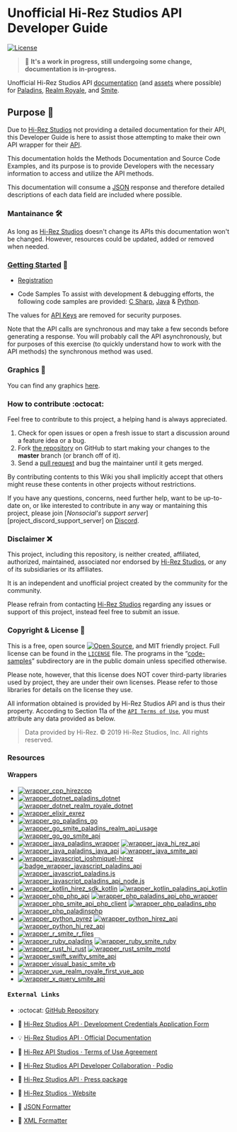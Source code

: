 
# Unofficial Hi-Rez Studios API Developer Guide

[![License][project_bagde_license]][project_license]

> :construction: **It's a work in progress, still undergoing some change, documentation is in-progress.**

Unofficial Hi-Rez Studios API [documentation](#getting-started-beginner) (and [assets](#graphics-art) where possible) for [Paladins][paladins], [Realm Royale][realm_royale], and [Smite][smite].

## Purpose :gem:

Due to [Hi-Rez Studios][hi_rez_studios] not providing a detailed documentation for their API, this Developer Guide is here to assist those attempting to make their own API wrapper for their [API][hi_rez_studios_api_developer_guide].

This documentation holds the Methods Documentation and Source Code Examples, and its purpose is to provide Developers with the necessary information to access and utilize the API methods.

This documentation will consume a [JSON][json_website] response and therefore detailed descriptions of each data field are included where possible.

### Mantainance 🛠
As long as [Hi-Rez Studios][hi_rez_studios] doesn't change its APIs this documentation won't be changed. However, resources could be updated, added or removed when needed.

### [Getting Started][project_api_reference] :beginner:

- [Registration][project_api_registration]

- Code Samples
To assist with development & debugging efforts, the following code samples are provided: [C Sharp][project_code_samples_csharp], [Java][project_code_samples_java] & [Python][project_code_samples_python].

The values for [API Keys][project_api_key] are removed for security purposes.  

Note that the API calls are synchronous and may take a few seconds before generating a response. You will probably call the API asynchronously, but for purposes of this exercise (to quickly understand how to work with the API methods) the synchronous method was used.

### Graphics :art:

You can find any graphics [here][project_assets].
<!-- You can find any graphics that we’ve published for use [here][project_assets].-->

### How to contribute :octocat:

Feel free to contribute to this project, a helping hand is always appreciated.

 1. Check for open issues or open a fresh issue to start a discussion around a feature idea or a bug.
 2. Fork [the repository][project_github_repo] on GitHub to start making your changes to the **master** branch (or branch off of it).
 3. Send a [pull request][github_help_pull_request] and bug the maintainer until it gets merged.

By contributing contents to this Wiki you shall implicitly accept that others might reuse these contents in other projects without restrictions.

If you have any questions, concerns, need further help, want to be up-to-date on, or like interested to contribute in any way or mantaining this project, please join [*Nonsocial's support server*][project_discord_support_server] on [Discord][discord].

### Disclaimer :x:

This project, including this repository, is neither created, affiliated, authorized, maintained, associated nor endorsed by [Hi-Rez Studios][hi_rez_studios], or any of its subsidiaries or its affiliates.

It is an independent and unofficial project created by the community for the community.

Please refrain from contacting [Hi-Rez Studios][hi_rez_studios] regarding any issues or support of this project, instead feel free to submit an issue.

### Copyright & License 📝

This is a free, open source [![Open Source][open_source_icon]][open_source_definition], and MIT friendly project. Full license can be found in the [`LICENSE`][project_license] file. The programs in the “[code-samples][project_code_samples_folder]” subdirectory are in the public domain unless specified otherwise.

Please note, however, that this license does NOT cover third-party libraries used by project, they are under their own licenses. Please refer to those libraries for details on the license they use.

All information obtained is provided by Hi-Rez Studios API and is thus their property. According to Section 11a of the [`API Terms of Use`][hi_rez_studios_api_terms_of_use], you must attribute any data provided as below.

> Data provided by Hi-Rez. © 2019 Hi-Rez Studios, Inc. All rights reserved.

### Resources
<!-- Quick Links-->

#### Wrappers

* [![wrapper_cpp_hirezcpp][badge_wrapper_cpp_hirezcpp]][badge_wrapper_cpp_hirezcpp_github]
* [![wrapper_dotnet_paladins_dotnet][badge_wrapper_dotnet_paladins_dotnet]][badge_wrapper_dotnet_paladins_dotnet_github]
  [![wrapper_dotnet_realm_royale_dotnet][badge_wrapper_dotnet_realm_royale_dotnet]][badge_wrapper_dotnet_realm_royale_dotnet_github]
* [![wrapper_elixir_exrez][badge_wrapper_elixir_exrez]][badge_wrapper_elixir_exrez_github]
* [![wrapper_go_paladins_go][badge_wrapper_go_paladins_go]][badge_wrapper_go_paladins_go_github]
  [![wrapper_go_smite_paladins_realm_api_usage][badge_wrapper_go_smite_paladins_realm_api_usage]][badge_wrapper_go_smite_paladins_realm_api_usage_github]
  [![wrapper_go_go_smite_api][badge_wrapper_go_go_smite_api]][badge_wrapper_go_go_smite_api_github]
* [![wrapper_java_paladins_wrapper][badge_wrapper_java_paladins_wrapper]][badge_wrapper_java_paladins_wrapper_github]
[![wrapper_java_hi_rez_api][badge_wrapper_java_hi_rez_api]][badge_wrapper_java_hi_rez_api_github]
[![wrapper_java_paladins_java_api][badge_wrapper_java_paladins_java_api]][badge_wrapper_java_paladins_java_api_github]
[![wrapper_java_smite_api][badge_wrapper_java_smite_api]][badge_wrapper_java_smite_api_github]
* [![wrapper_javascript_joshmiquel-hirez][badge_wrapper_javascript_joshmiquel-hirez]][badge_wrapper_javascript_joshmiquel-hirez_github]
  [![badge_wrapper_javascript_paladins_api][badge_wrapper_javascript_paladins_api]][badge_wrapper_javascript_paladins_api_github]
  [![wrapper_javascript_paladins.js][badge_wrapper_javascript_paladins.js]][badge_wrapper_javascript_paladins.js_github]
  [![wrapper_javascript_paladins_api_node.js][badge_wrapper_javascript_paladins_api_node]][badge_wrapper_javascript_paladins_api_node_github]
* [![wrapper_kotlin_hirez_sdk_kotlin][badge_wrapper_kotlin_hirez_sdk_kotlin]][badge_wrapper_kotlin_hirez_sdk_kotlin_github]
  [![wrapper_kotlin_paladins_api_kotlin][badge_wrapper_kotlin_paladins_api_kotlin]][badge_wrapper_kotlin_paladins_api_kotlin_github]
* [![wrapper_php_php_api][badge_wrapper_php_php_api]][badge_wrapper_php_php_api_github]
  [![wrapper_php_paladins_api_php_wrapper][badge_wrapper_php_paladins_api_php_wrapper]][badge_wrapper_php_paladins_api_php_wrapper_github]
  [![wrapper_php_smite_api_php_client][badge_wrapper_php_smite_api_php_client]][badge_wrapper_php_smite_api_php_client_github]
  [![wrapper_php_paladins_php][badge_wrapper_php_paladins_php]][badge_wrapper_php_paladins_php_github]
  [![wrapper_php_paladinsphp][badge_wrapper_php_paladinsphp]][badge_wrapper_php_paladinsphp_github]
* [![wrapper_python_pyrez][badge_wrapper_python_pyrez]][badge_wrapper_python_pyrez_github]
  [![wrapper_python_hirez_api][badge_wrapper_python_hirez_api]][badge_wrapper_python_hirez_api_github]
  [![wrapper_python_hi_rez_api][badge_wrapper_python_hi_rez_api]][badge_wrapper_python_hi_rez_api_github]
* [![wrapper_r_smite_r_files][badge_wrapper_r_smite_r_files]][badge_wrapper_r_smite_r_files_github]
* [![wrapper_ruby_paladins][badge_wrapper_ruby_paladins]][badge_wrapper_ruby_paladins_github]
  [![wrapper_ruby_smite_ruby][badge_wrapper_ruby_smite_ruby]][badge_wrapper_ruby_smite_ruby_github]
* [![wrapper_rust_hi_rust][badge_wrapper_rust_hi_rust]][badge_wrapper_rust_hi_rust_github]
  [![wrapper_rust_smite_motd][badge_wrapper_rust_smite_motd]][badge_wrapper_rust_smite_motd_github]
* [![wrapper_swift_swifty_smite_api][badge_wrapper_swift_swifty_smite_api]][badge_wrapper_swift_swifty_smite_api_github]
* [![wrapper_visual_basic_smite_vb][badge_wrapper_visual_basic_smite_vb]][badge_wrapper_visual_basic_smite_vb_github]
* [![wrapper_vue_realm_royale_first_vue_app][badge_wrapper_vue_realm_royale_first_vue_app]][badge_wrapper_vue_realm_royale_first_vue_app]
* [![wrapper_x_query_smite_api][badge_wrapper_x_query_smite_api]][badge_wrapper_x_query_smite_api]
<!--
  [![wrapper_php_smitephp][badge_wrapper_php_smitephp]][badge_wrapper_php_smitephp_github]
  [![wrapper_php_smite_php][badge_wrapper_php_smite_php]][badge_wrapper_php_smite_php_github]
  [![wrapper_php_smite_api_wp][badge_wrapper_php_smite_api_wp]][badge_wrapper_php_smite_api_wp_github]
-->

#### <pre>External Links</pre>

* :octocat: [GitHub Repository][project_github_repo]

* :link: [Hi-Rez Studios API · Development Credentials Application Form][hi_rez_studios_api_application_form]

* :bulb: [Hi-Rez Studios API · Official Documentation][hi_rez_studios_api_developer_guide]

* :link: [Hi-Rez API Studios · Terms of Use Agreement][hi_rez_studios_api_terms_of_use]

* :link: [Hi-Rez Studios API Developer Collaboration · Podio][hi_rez_studios_api_podio_group]

* :link: [Hi-Rez Studios API · Press package][hi_rez_studios_press]

* :link: [Hi-Rez Studios · Website][hi_rez_studios]

* :link: [JSON Formatter][json_formatter]

* :link: [XML Formatter][xml_formatter]

<!--
	https://www.srcmake.com/home/paladins-smite-api
	http://paladins-api.herokuapp.com/api
	https://github.com/apugh/realm-api-docs/wiki
	https://github.com/PaladinsDev/API-Docs/tree/master/getting-started
	https://realmleaks.blogspot.com/

	https://img.shields.io/pypi/pyversions/boolify.svg?logo=cpp&logoColor=white&logoWidth=15&style=plastic
	https://img.shields.io/badge/Python-3.7.5-orange.svg?logo=python&logoColor=white&style=plastic
	https://img.shields.io/badge/hirezcpp-00bb88.svg?logo=python&logoColor=white&logoWidth=20&style=plastic&link=https://github.com/p-groarke/hirezcpp

	https://pixlr.com/x/
	https://logodownload.org/

	https://www.hiclipart.com/free-transparent-background-png-clipart-gknlr
	https://www.pinpng.com/search/smite/
	https://www.pinpng.com/download/ibhxoo_logo-paladins-beta-black-sm-logo-paladins-beta/
	https://www.flaticon.com/search/2?word=mixer
-->

[discord]: https://discordapp.com/ "Discord App · Website"
[json_website]: https://json.org/ "Visit json.org"
[json_formatter]: https://jsonformatter.curiousconcept.com "JSON Formatter & Validator · Website"
[xml_formatter]: https://jsonformatter.org/xml-formatter "XML Formatter & Validator · Website"
[open_source_definition]: https://www.opensource.org "See http://www.opensource.org for the Open Source Definition"
[open_source_icon]: https://raw.githubusercontent.com/abhishekbanthia/Public-APIs/master/opensource.png
[github_help_pull_request]: https://help.github.com/en/articles/creating-a-pull-request-from-a-fork

[project_api_key]: ./api#api-key "Hi-Rez API Studios · API Key"
[project_api_reference]: ./api#api-reference "Hi-Rez API Studios · Reference"
[project_api_registration]: ./api#obtaining-api-key-registration "Hi-Rez API Studios · Registration"
[project_assets]: ./.assets "Hi-Rez API Studios · Assets"
[project_code_samples_csharp]: ./code-samples/c-sharp.md "Code Sample · C#"
[project_code_samples_folder]: ./code-samples "Code Samples"
[project_code_samples_java]: ./code-samples/java.md "Code Sample · Java"
[project_code_samples_python]: ./code-samples/python.md "Code Sample · Python"
[project_github_repo]: https://github.com/luissilva1044894/hirez-api-docs "hirez-api-docs · Github repo"
[project_license]: ./LICENSE "Hi-Rez API Docs · License"
[project_bagde_license]: https://img.shields.io/github/license/luissilva1044894/hirez-api-docs.svg?logo=githublogoWidth=10style=plastic

[hi_rez_studios]: https://www.hirezstudios.com "Visit Hi-Rez Studios Website"
[hi_rez_studios_api_application_form]: https://fs12.formsite.com/HiRez/form48/secure_index.html "Hi-Rez Studios API · Application Form"
[hi_rez_studios_api_developer_guide]: https://docs.google.com/document/d/1OFS-3ocSx-1Rvg4afAnEHlT3917MAK_6eJTR6rzr-BM "Smite / Paladins / Realm API Developer Guide"
[hi_rez_studios_api_podio_group]: https://podio.com/hirezstudioscom/smite-api-developer-collaboration "SMITE, Paladins, & Realm API Developer Collaboration"
[hi_rez_studios_api_terms_of_use]: https://www.hirezstudios.com/wp-content/themes/hi-rez-studios/pdf/api-terms-of-use-agreement.pdf "Hi-Rez Studios API · Terms of Use"
[hi_rez_studios_press]: https://www.hirezstudios.com/press "Hi-Rez Studios API · Press"

[paladins]: https://www.paladins.com/ "Paladins Game · Website"
[realm_royale]: https://www.realmroyale.com/ "Realm Royale Game · Website"
[smite]: https://www.smitegame.com/ "Smite Game · Website"

[badge_wrapper_cpp_hirezcpp]: https://img.shields.io/static/v1?label=C%2B%2B&logo=github&message=hirezcpp&color=blueviolet&style=plastic&link=https://github.com/p-groarke/hirezcpp
[badge_wrapper_cpp_hirezcpp_github]: https://github.com/p-groarke/hirezcpp "hirezcpp · Github repo"

[badge_wrapper_dotnet_paladins_dotnet]: https://img.shields.io/static/v1?label=C%23&logo=.net&message=Paladins.NET&color=blueviolet&style=plastic&link=https://github.com/PaladinsDev/Paladins.NET
[badge_wrapper_dotnet_paladins_dotnet_github]: https://github.com/PaladinsDev/Paladins.NET "Paladins.NET · Github repo"

[badge_wrapper_dotnet_realm_royale_dotnet]: https://img.shields.io/static/v1?label=C%23&logo=.net&message=RealmRoyale.NET&color=blueviolet&style=plastic&link=https://github.com/fossilz/RealmRoyale.NET
[badge_wrapper_dotnet_realm_royale_dotnet_github]: https://github.com/fossilz/RealmRoyale.NET "RealmRoyale.NET · Github repo"

[badge_wrapper_elixir_exrez]: https://img.shields.io/static/v1?label=Elixir&logo=github&logoWidth=20&message=Exrez&color=blueviolet&style=plastic&link=https://github.com/luishendrix92/exrez
[badge_wrapper_elixir_exrez_github]: https://github.com/luishendrix92/exrez "exrez · Github repo"

[badge_wrapper_go_paladins_go]: https://img.shields.io/static/v1?label=Go&logo=go&logoWidth=20&message=Paladins%20Go&color=blueviolet&style=plastic&link=https://github.com/danieljimenez/PaladinsGo
[badge_wrapper_go_paladins_go_github]: https://github.com/danieljimenez/PaladinsGo "PaladinsGo · Github repo"

[badge_wrapper_go_smite_paladins_realm_api_usage]: https://img.shields.io/static/v1?label=Go&logo=go&logoWidth=20&message=SMITE%20Paladins%20Realm%20API%20Usage&color=blueviolet&style=plastic&link=https://github.com/matin-n/SMITE-Paladins-Realm-API-Usage
[badge_wrapper_go_smite_paladins_realm_api_usage_github]: https://github.com/matin-n/SMITE-Paladins-Realm-API-Usage "SMITE-Paladins-Realm-API-Usage · Github repo"

[badge_wrapper_go_go_smite_api]: https://img.shields.io/static/v1?label=Go&logo=go&logoWidth=20&message=go%20smite%20api&color=blueviolet&style=plastic&link=https://github.com/duncanleo/go-smite-api
[badge_wrapper_go_go_smite_api_github]: https://github.com/duncanleo/go-smite-api "go-smite-api · Github repo"

[badge_wrapper_java_paladins_wrapper]: https://img.shields.io/static/v1?label=Java&logo=java&logoWidth=20&message=Paladins-Wrapper&color=blueviolet&style=plastic&link=https://github.com/Cristian-Sknz/Paladins-Wrapper
[badge_wrapper_java_paladins_wrapper_github]: https://github.com/Cristian-Sknz/Paladins-Wrapper "Paladins-Wrapper · Github repo"

[badge_wrapper_java_hi_rez_api]: https://img.shields.io/static/v1?label=Java&logo=java&logoWidth=20&message=HiRezAPI&color=blueviolet&style=plastic&link=https://github.com/stachu540/HiRezAPI
[badge_wrapper_java_hi_rez_api_github]: https://github.com/stachu540/HiRezAPI "HiRezAPI · Github repo"

[badge_wrapper_java_paladins_java_api]: https://img.shields.io/static/v1?label=Java&logo=java&logoWidth=20&message=Paladins%20Java%20API&color=blueviolet&style=plastic&link=https://github.com/HeyZeer0/Paladins-Java-API
[badge_wrapper_java_paladins_java_api_github]: https://github.com/HeyZeer0/Paladins-Java-API "Paladins-Java-API · Github repo"

[badge_wrapper_java_smite_api]: https://img.shields.io/static/v1?label=Java&logo=java&logoWidth=20&message=smite%20api&color=blueviolet&style=plastic&link=https://github.com/Rabrg/smite-api
[badge_wrapper_java_smite_api_github]: https://github.com/Rabrg/smite-api "smite-api · Github repo"

[badge_wrapper_javascript_joshmiquel-hirez]: https://img.shields.io/static/v1?label=Javascript&logo=javascript&logoWidth=20&message=joshmiquel-hirez&fcolor=blueviolet&style=plastic&link=https://github.com/JoShMiQueL/joshmiquel-hirez
[badge_wrapper_javascript_joshmiquel-hirez_github]: https://github.com/JoShMiQueL/joshmiquel-hirez "joshmiquel-hirez · Github repo"

[badge_wrapper_javascript_paladins_api]: https://img.shields.io/static/v1?label=Javascript&logo=javascript&logoWidth=20&message=paladins%20api&color=blueviolet&style=plastic&link=https://github.com/itspauloroberto/paladins-api
[badge_wrapper_javascript_paladins_api_github]: https://github.com/itspauloroberto/paladins-api "paladins-api · Github repo"

[badge_wrapper_javascript_paladins.js]: https://img.shields.io/static/v1?label=Javascript&logo=javascript&logoWidth=20&message=paladins.js&color=blueviolet&style=plastic&link=https://github.com/PaladinsDev/paladins.js
[badge_wrapper_javascript_paladins.js_github]: https://github.com/PaladinsDev/paladins.js "paladins.js · Github repo"

[badge_wrapper_javascript_paladins_api_node]: https://img.shields.io/static/v1?label=Javascript&logo=javascript&logoWidth=20&message=paladins%20api%20node&color=blueviolet&style=plastic&link=https://github.com/barenddt/paladins-api-node
[badge_wrapper_javascript_paladins_api_node_github]: https://github.com/barenddt/paladins-api-node "paladins-api-node · Github repo"

[badge_wrapper_kotlin_hirez_sdk_kotlin]: https://img.shields.io/static/v1?label=Kotlin&logo=kotlin&logoWidth=20&message=Hirez%20sdk%20kotlin&color=blueviolet&style=plastic&link=https://github.com/tafel-io/Hirez-sdk-kotlin
[badge_wrapper_kotlin_hirez_sdk_kotlin_github]: https://github.com/tafel-io/Hirez-sdk-kotlin "Hirez-sdk-kotlin · Github repo"

[badge_wrapper_kotlin_paladins_api_kotlin]: https://img.shields.io/static/v1?label=Kotlin&logo=kotlin&logoWidth=20&message=Paladins%20Api%20Kotlin&color=blueviolet&style=plastic&link=https://github.com/geek0x90/Paladins-Api-Kotlin
[badge_wrapper_kotlin_paladins_api_kotlin_github]: https://github.com/geek0x90/Paladins-Api-Kotlin "Paladins-Api-Kotlin · Github repo"

[badge_wrapper_php_php_api]: https://img.shields.io/static/v1?label=PHP&logo=php&logoWidth=20&message=PHP%20API&color=blueviolet&style=plastic&link=https://github.com/PaladinsDev/PHP-API
[badge_wrapper_php_php_api_github]: https://github.com/PaladinsDev/PHP-API "PHP-API · Github repo"

[badge_wrapper_php_paladins_api_php_wrapper]: https://img.shields.io/static/v1?label=PHP&logo=php&logoWidth=20&message=paladins%20api%20php%20wrapper&color=blueviolet&style=plastic&link=https://github.com/lyrip/paladins-api-php-wrapper
[badge_wrapper_php_paladins_api_php_wrapper_github]: https://github.com/lyrip/paladins-api-php-wrapper "paladins-api-php · Github repo"

[badge_wrapper_php_smite_api_php_client]: https://img.shields.io/static/v1?label=PHP&logo=php&logoWidth=20&message=smite%20api%20php%20client&color=blueviolet&style=plastic&link=https://github.com/dant89/smite-api-php-client
[badge_wrapper_php_smite_api_php_client_github]:https://github.com/dant89/smite-api-php-client "smite-api-php-client · Github repo"

[badge_wrapper_php_paladins_php]: https://img.shields.io/static/v1?label=PHP&logo=php&logoWidth=20&message=PaladinsPHP&color=blueviolet&style=plastic&link=https://github.com/teamreflex/PaladinsPHP
[badge_wrapper_php_paladins_php_github]: https://github.com/teamreflex/PaladinsPHP "PaladinsPHP · Github repo"

[badge_wrapper_php_paladinsphp]: https://img.shields.io/static/v1?label=PHP&logo=php&logoWidth=20&message=PaladinsPHP&color=blueviolet&style=plastic&link=https://github.com/bennetgallein/PaladinsPHP
[badge_wrapper_php_paladinsphp_github]: https://github.com/bennetgallein/PaladinsPHP "PaladinsPHP · Github repo"

[badge_wrapper_php_smitephp]: https://img.shields.io/static/v1?label=PHP&logo=php&logoWidth=20&message=SmitePHP&color=blueviolet&style=plastic&link=https://github.com/CurseStaff/SmitePHP
[badge_wrapper_php_smitephp_github]: https://github.com/CurseStaff/SmitePHP "SmitePHP · Github repo"

[badge_wrapper_php_smite_php]: https://img.shields.io/static/v1?label=PHP&logo=php&logoWidth=20&message=smite%20php&color=blueviolet&style=plastic&link=https://github.com/AlekzB/smite-php
[badge_wrapper_php_smite_php_github]: https://github.com/AlekzB/smite-php "smite-php · Github repo"

[badge_wrapper_php_smite_api_wp]: https://img.shields.io/static/v1?label=PHP&logo=php&logoWidth=20&message=smite%20api%20wp&color=blueviolet&style=plastic&link=https://github.com/hirezstudios/smite-api-wp
[badge_wrapper_php_smite_api_wp_github]: https://github.com/hirezstudios/smite-api-wp "smite-api-wp · Github repo"

[badge_wrapper_python_pyrez]: https://img.shields.io/static/v1?label=Python&logo=python&logoWidth=20&message=Pyrez&color=blueviolet&style=plastic&link=https://github.com/luissilva1044894/Pyrez
[badge_wrapper_python_pyrez_github]: https://github.com/luissilva1044894/Pyrez "Pyrez · Github repo"

[badge_wrapper_python_hirez_api]: https://img.shields.io/static/v1?label=Python&logo=python&logoWidth=20&message=HiRezAPI&color=blueviolet&style=plastic&link=https://github.com/DevilXD/HiRezAPI
[badge_wrapper_python_hirez_api_github]: https://github.com/DevilXD/HiRezAPI "HiRezAPI · Github repo"

[badge_wrapper_python_hi_rez_api]: https://img.shields.io/static/v1?label=Python&logo=python&logoWidth=20&message=Hi-Rez%20API&color=blueviolet&style=plastic&link=https://github.com/iforvard/Hi-RezAPI
[badge_wrapper_python_hi_rez_api_github]: https://github.com/iforvard/Hi-RezAPI "Hi-RezAPI · Github repo"

[badge_wrapper_r_smite_r_files]: https://img.shields.io/static/v1?label=R&logo=r&logoWidth=20&message=smiteRfiles&color=blueviolet&style=plastic&link=https://github.com/rwiedwald/smiteRfiles
[badge_wrapper_r_smite_r_files_github]: https://github.com/rwiedwald/smiteRfiles "smiteRfiles · Github repo"

[badge_wrapper_ruby_paladins]: https://img.shields.io/static/v1?label=Ruby&logo=ruby&logoWidth=20&message=paladins&color=blueviolet&style=plastic&link=https://github.com/davideghz/paladins
[badge_wrapper_ruby_paladins_github]: https://github.com/davideghz/paladins "paladins · Github repo"

[badge_wrapper_ruby_smite_ruby]: https://img.shields.io/static/v1?label=Ruby&logo=ruby&logoWidth=20&message=smite%20ruby&color=blueviolet&style=plastic&link=https://github.com/NcUltimate/smite_ruby
[badge_wrapper_ruby_smite_ruby_github]: https://github.com/NcUltimate/smite_ruby "smite_ruby · Github repo"

[badge_wrapper_rust_hi_rust]: https://img.shields.io/static/v1?label=Rust&logo=rust&logoWidth=20&message=HiRust&color=blueviolet&style=plastic&link=https://github.com/JackStillwell/HiRust
[badge_wrapper_rust_hi_rust_github]: https://github.com/JackStillwell/HiRust "HiRust · Github repo"

[badge_wrapper_rust_smite_motd]: https://img.shields.io/static/v1?label=Rust&logo=rust&logoWidth=20&message=smite%20motd&color=blueviolet&style=plastic&link=https://github.com/kdar/smitemotd
[badge_wrapper_rust_smite_motd_github]: https://github.com/kdar/smitemotd "smitemotd · Github repo"

[badge_wrapper_swift_swifty_smite_api]: https://img.shields.io/static/v1?label=Swift&logo=Swift&message=Swifty%20Smite%20API&color=blueviolet&style=plastic&link=https://github.com/OddMagnet/SwiftySmiteAPI
[badge_wrapper_swift_swifty_smite_api_github]: https://github.com/OddMagnet/SwiftySmiteAPI "SwiftySmiteAPI · Github repo"

[badge_wrapper_visual_basic_smite_vb]: https://img.shields.io/static/v1?label=Visual%20Basic&logo=github&message=Smite%20Vb&color=blueviolet&style=plastic&link=https://github.com/crimson-med/Smite-Vb
[badge_wrapper_visual_basic_smite_vb_github]: https://github.com/crimson-med/Smite-Vb "Smite-Vb · Github repo"

[badge_wrapper_vue_realm_royale_first_vue_app]: https://img.shields.io/static/v1?label=Vue&logo=github&message=realm%20royale%20first%20vue%20app&color=blueviolet&style=plastic&link=https://github.com/djlax805/realm_royale_first_vue_app
[badge_wrapper_vue_realm_royale_first_vue_app]: https://github.com/djlax805/realm_royale_first_vue_app "realm_royale_first_vue_app · Github repo"

[badge_wrapper_x_query_smite_api]: https://img.shields.io/static/v1?label=XQuery&logo=github&message=smite%20api&color=blueviolet&style=plastic&link=https://github.com/LumielGR/smite-api
[badge_wrapper_x_query_smite_api]: https://github.com/LumielGR/smite-api "smite-api · Github repo"
